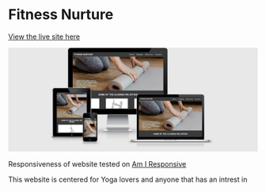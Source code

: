 # Fitness Nurture

[View the live site here](https://ibrahimali31.github.io/fitness-nurture/)

![Am I responsive test](testing/images/Am-i-Responsive.png)

Responsiveness of website tested on [Am I Responsive](http://ami.responsivedesign.is/)

This website is centered for Yoga lovers and anyone that has an intrest in 
